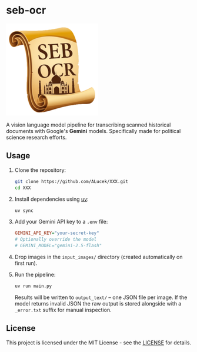 # seb-ocr

<img src="./seb_ocr_logo.png" width=250>

A vision language model pipeline for transcribing scanned historical documents with Google's **Gemini** models. Specifically made for political science research efforts. 

## Usage

1. Clone the repository:

    ```bash
    git clone https://github.com/ALucek/XXX.git
    cd XXX
    ```

2. Install dependencies using [uv](https://docs.astral.sh/uv/):

    ```bash
    uv sync
    ```

2.  Add your Gemini API key to a `.env` file:

    ```ini
    GEMINI_API_KEY="your-secret-key"
    # Optionally override the model
    # GEMINI_MODEL="gemini-2.5-flash"
    ```

3.  Drop images in the `input_images/` directory (created automatically on first run).

4.  Run the pipeline:

    ```bash
    uv run main.py
    ```

    Results will be written to `output_text/` – one JSON file per image. If the model returns invalid JSON the raw output is stored alongside with a `_error.txt` suffix for manual inspection.

## License

This project is licensed under the MIT License - see the [LICENSE](LICENSE) for details.